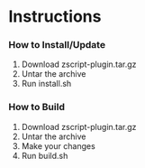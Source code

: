 # Instructions

### How to Install/Update
1. Download zscript-plugin.tar.gz
2. Untar the archive
3. Run install.sh

### How to Build
1. Download zscript-plugin.tar.gz
2. Untar the archive
3. Make your changes
4. Run build.sh
